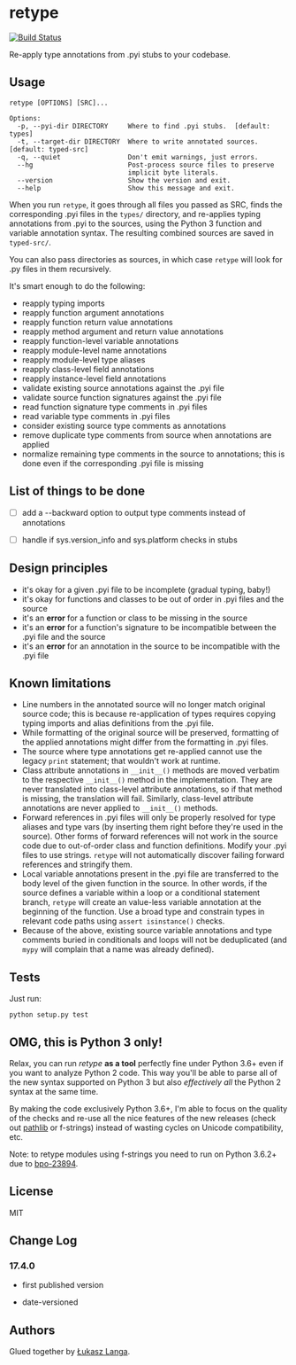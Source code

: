 # retype

[![Build Status](https://travis-ci.org/ambv/retype.svg?branch=master)](https://travis-ci.org/ambv/retype)

Re-apply type annotations from .pyi stubs to your codebase.

## Usage

```
retype [OPTIONS] [SRC]...

Options:
  -p, --pyi-dir DIRECTORY     Where to find .pyi stubs.  [default: types]
  -t, --target-dir DIRECTORY  Where to write annotated sources.  [default: typed-src]
  -q, --quiet                 Don't emit warnings, just errors.
  --hg                        Post-process source files to preserve
                              implicit byte literals.
  --version                   Show the version and exit.
  --help                      Show this message and exit.
```

When you run `retype`, it goes through all files you passed as SRC,
finds the corresponding .pyi files in the `types/` directory, and
re-applies typing annotations from .pyi to the sources, using the
Python 3 function and variable annotation syntax.  The resulting
combined sources are saved in `typed-src/`.

You can also pass directories as sources, in which case `retype` will
look for .py files in them recursively.

It's smart enough to do the following:

* reapply typing imports
* reapply function argument annotations
* reapply function return value annotations
* reapply method argument and return value annotations
* reapply function-level variable annotations
* reapply module-level name annotations
* reapply module-level type aliases
* reapply class-level field annotations
* reapply instance-level field annotations
* validate existing source annotations against the .pyi file
* validate source function signatures against the .pyi file
* read function signature type comments in .pyi files
* read variable type comments in .pyi files
* consider existing source type comments as annotations
* remove duplicate type comments from source when annotations are applied
* normalize remaining type comments in the source to annotations; this
  is done even if the corresponding .pyi file is missing


## List of things to be done

* [ ] add a --backward option to output type comments instead of annotations
* [ ] handle if sys.version_info and sys.platform checks in stubs


## Design principles

* it's okay for a given .pyi file to be incomplete (gradual typing,
  baby!)
* it's okay for functions and classes to be out of order in .pyi files
  and the source
* it's an **error** for a function or class to be missing in the source
* it's an **error** for a function's signature to be incompatible
  between the .pyi file and the source
* it's an **error** for an annotation in the source to be incompatible
  with the .pyi file


## Known limitations

* Line numbers in the annotated source will no longer match original
  source code; this is because re-application of types requires copying
  typing imports and alias definitions from the .pyi file.
* While formatting of the original source will be preserved, formatting
  of the applied annotations might differ from the formatting in .pyi
  files.
* The source where type annotations get re-applied cannot use the
  legacy `print` statement; that wouldn't work at runtime.
* Class attribute annotations in `__init__()` methods are moved verbatim
  to the respective `__init__()` method in the implementation.  They are
  never translated into class-level attribute annotations, so if that
  method is missing, the translation will fail.  Similarly, class-level
  attribute annotations are never applied to `__init__()` methods.
* Forward references in .pyi files will only be properly resolved for
  type aliases and type vars (by inserting them right before they're
  used in the source).  Other forms of forward references will not work
  in the source code due to out-of-order class and function definitions.
  Modify your .pyi files to use strings.  `retype` will not
  automatically discover failing forward references and stringify them.
* Local variable annotations present in the .pyi file are transferred to
  the body level of the given function in the source.  In other words,
  if the source defines a variable within a loop or a conditional
  statement branch, `retype` will create an value-less variable
  annotation at the beginning of the function.  Use a broad type and
  constrain types in relevant code paths using `assert isinstance()`
  checks.
* Because of the above, existing source variable annotations and type
  comments buried in conditionals and loops will not be deduplicated
  (and `mypy` will complain that a name was already defined).

## Tests

Just run:

```
python setup.py test
```

## OMG, this is Python 3 only!

Relax, you can run *retype* **as a tool** perfectly fine under Python
3.6+ even if you want to analyze Python 2 code.  This way you'll be able
to parse all of the new syntax supported on Python 3 but also
*effectively all* the Python 2 syntax at the same time.

By making the code exclusively Python 3.6+, I'm able to focus on the
quality of the checks and re-use all the nice features of the new
releases (check out [pathlib](docs.python.org/3/library/pathlib.html)
or f-strings) instead of wasting cycles on Unicode compatibility, etc.

Note: to retype modules using f-strings you need to run on Python 3.6.2+
due to [bpo-23894](http://bugs.python.org/issue23894).

## License

MIT


## Change Log

### 17.4.0

* first published version

* date-versioned


## Authors

Glued together by [Łukasz Langa](mailto:lukasz@langa.pl).
